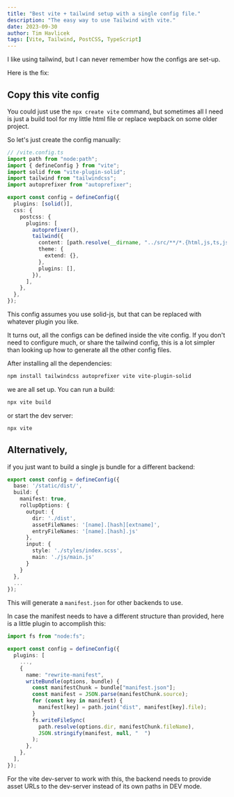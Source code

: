 ```yaml
---
title: "Best vite + tailwind setup with a single config file."
description: "The easy way to use Tailwind with vite."
date: 2023-09-30
author: Tim Havlicek
tags: [Vite, Tailwind, PostCSS, TypeScript]
---
```


I like using tailwind, but I can never remember how the configs are set-up.

Here is the fix:

## Copy this vite config

You could just use the `npx create vite` command, but sometimes all I need is just a build tool for my little html file or replace wepback on some older project.

So let's just create the config manually:

```typescript
// /vite.config.ts
import path from "node:path";
import { defineConfig } from "vite";
import solid from "vite-plugin-solid";
import tailwind from "tailwindcss";
import autoprefixer from "autoprefixer";

export const config = defineConfig({
  plugins: [solid()],
  css: {
    postcss: {
      plugins: [
        autoprefixer(),
        tailwind({
          content: [path.resolve(__dirname, "../src/**/*.{html,js,ts,jsx,tsx}")],
          theme: {
            extend: {},
          },
          plugins: [],
        }),
      ],
    },
  },
});
```

This config assumes you use solid-js, but that can be replaced with whatever plugin you like.

It turns out, all the configs can be defined inside the vite config.
If you don't need to configure much, or share the tailwind config, this is a lot simpler than looking up how to generate all the other config files.

After installing all the dependencies:

```bash
npm install tailwindcss autoprefixer vite vite-plugin-solid
```

we are all set up. You can run a build:

```bash
npx vite build
```

or start the dev server:

```bash
npx vite
```

## Alternatively,

if you just want to build a single js bundle for a different backend:

```typescript
export const config = defineConfig({
  base: '/static/dist/',
  build: {
    manifest: true,
    rollupOptions: {
      output: {
        dir: './dist',
        assetFileNames: '[name].[hash][extname]',
        entryFileNames: '[name].[hash].js'
      },
      input: {
        style: './styles/index.scss',
        main: './js/main.js'
      }
    }
  },
  ...
});
```

This will generate a `manifest.json` for other backends to use.

In case the manifest needs to have a different structure than provided, here is a little plugin to accomplish this:

```typescript
import fs from "node:fs";

export const config = defineConfig({
  plugins: [
    ...,
    {
      name: "rewrite-manifest",
      writeBundle(options, bundle) {
        const manifestChunk = bundle["manifest.json"];
        const manifest = JSON.parse(manifestChunk.source);
        for (const key in manifest) {
          manifest[key] = path.join("dist", manifest[key].file);
        }
        fs.writeFileSync(
          path.resolve(options.dir, manifestChunk.fileName),
          JSON.stringify(manifest, null, "  ")
        );
      },
    },
  ],
});
```

For the vite dev-server to work with this, the backend needs to provide asset URLs to the dev-server instead of its own paths in DEV mode.
